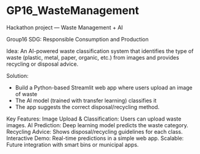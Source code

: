 # GP16_WasteManagement
Hackathon project — Waste Management + AI

Group16
SDG: Responsible Consumption and Production

Idea: An AI-powered waste classification system that identifies the type of waste (plastic, metal, paper, organic, etc.) from images and provides recycling or disposal advice.

Solution: 
- Build a Python-based Streamlit web app where users upload an image of waste 
- The AI model (trained with transfer learning) classifies it  
- The app suggests the correct disposal/recycling method.

Key Features:
Image Upload & Classification: Users can upload waste images.
AI Prediction: Deep learning model predicts the waste category.
Recycling Advice: Shows disposal/recycling guidelines for each class.
Interactive Demo: Real-time predictions in a simple web app.
Scalable: Future integration with smart bins or municipal apps.
